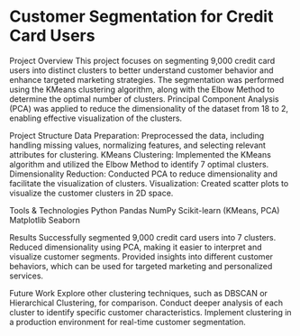 # Customer Segmentation for Credit Card Users

Project Overview
This project focuses on segmenting 9,000 credit card users into distinct clusters to better understand customer behavior and enhance targeted marketing strategies. The segmentation was performed using the KMeans clustering algorithm, along with the Elbow Method to determine the optimal number of clusters. Principal Component Analysis (PCA) was applied to reduce the dimensionality of the dataset from 18 to 2, enabling effective visualization of the clusters.

Project Structure
Data Preparation: Preprocessed the data, including handling missing values, normalizing features, and selecting relevant attributes for clustering.
KMeans Clustering: Implemented the KMeans algorithm and utilized the Elbow Method to identify 7 optimal clusters.
Dimensionality Reduction: Conducted PCA to reduce dimensionality and facilitate the visualization of clusters.
Visualization: Created scatter plots to visualize the customer clusters in 2D space.

Tools & Technologies
Python
Pandas
NumPy
Scikit-learn (KMeans, PCA)
Matplotlib
Seaborn

Results
Successfully segmented 9,000 credit card users into 7 clusters.
Reduced dimensionality using PCA, making it easier to interpret and visualize customer segments.
Provided insights into different customer behaviors, which can be used for targeted marketing and personalized services.

Future Work
Explore other clustering techniques, such as DBSCAN or Hierarchical Clustering, for comparison.
Conduct deeper analysis of each cluster to identify specific customer characteristics.
Implement clustering in a production environment for real-time customer segmentation.
